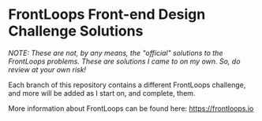 # FrontLoops Front-end Design Challenge Solutions #

*NOTE: These are not, by any means, the "official" solutions to the FrontLoops problems. These are solutions I came to on my own. So, do review at your own risk!*

Each branch of this repository contains a different FrontLoops challenge, and more will be added as I start on, and complete, them.

More information about FrontLoops can be found here: https://frontloops.io